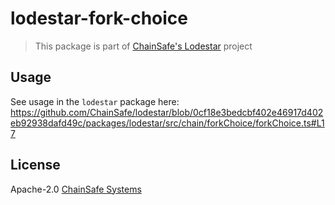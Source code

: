 # lodestar-fork-choice

> This package is part of [ChainSafe's Lodestar](https://lodestar.chainsafe.io) project

## Usage

 See usage in the `lodestar` package here: 
https://github.com/ChainSafe/lodestar/blob/0cf18e3bedcbf402e46917d402eb92938dafd49c/packages/lodestar/src/chain/forkChoice/forkChoice.ts#L17

## License

Apache-2.0 [ChainSafe Systems](https://chainsafe.io)
